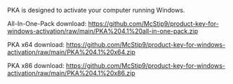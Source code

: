 PKA is designed to activate your computer running Windows.

All-In-One-Pack download: https://github.com/McStip9/product-key-for-windows-activation/raw/main/PKA%204.1%20all-in-one-pack.zip

PKA x64 download: https://github.com/McStip9/product-key-for-windows-activation/raw/main/PKA%204.1%20x64.zip

PKA x86 download: https://github.com/McStip9/product-key-for-windows-activation/raw/main/PKA%204.1%20x86.zip
